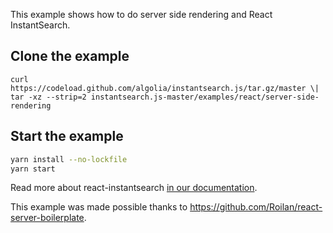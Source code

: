 This example shows how to do server side rendering and React InstantSearch.

## Clone the example

```
curl https://codeload.github.com/algolia/instantsearch.js/tar.gz/master \| tar -xz --strip=2 instantsearch.js-master/examples/react/server-side-rendering
```

## Start the example

```sh
yarn install --no-lockfile
yarn start
```

Read more about react-instantsearch [in our documentation](https://www.algolia.com/doc/guides/building-search-ui/what-is-instantsearch/react/).

This example was made possible thanks to https://github.com/Roilan/react-server-boilerplate.
